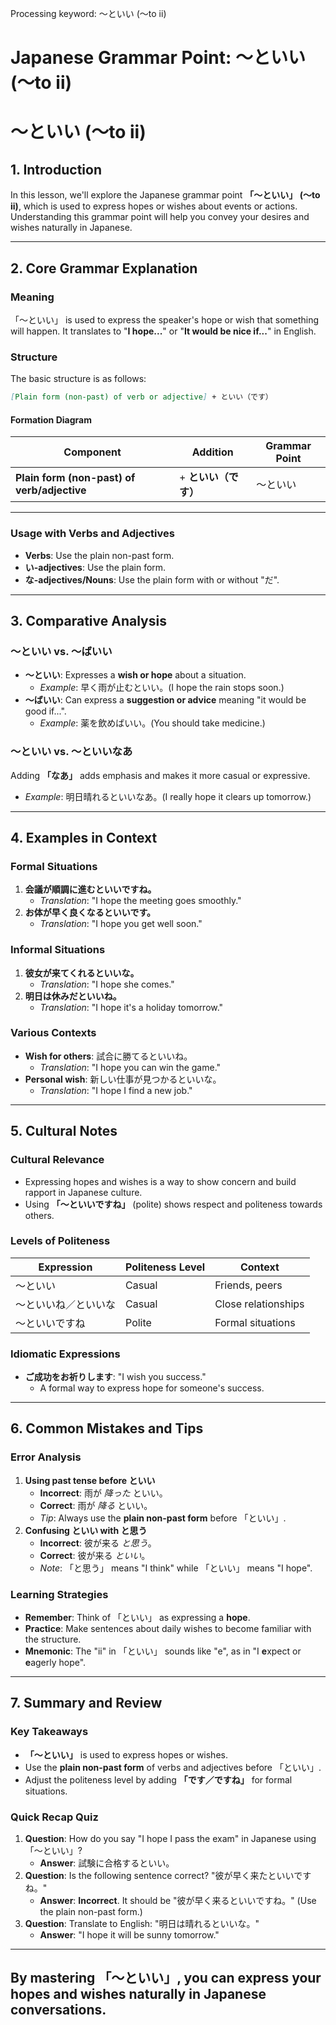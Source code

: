 Processing keyword: ～といい (〜to ii)
# Japanese Grammar Point: ～といい (〜to ii)
# ～といい (〜to ii)
## 1. Introduction
In this lesson, we'll explore the Japanese grammar point **「～といい」 (〜to ii)**, which is used to express hopes or wishes about events or actions. Understanding this grammar point will help you convey your desires and wishes naturally in Japanese.

---
## 2. Core Grammar Explanation
### Meaning
「～といい」 is used to express the speaker's hope or wish that something will happen. It translates to "**I hope...**" or "**It would be nice if...**" in English.
### Structure
The basic structure is as follows:
```markdown
[Plain form (non-past) of verb or adjective] + といい（です）
```
#### Formation Diagram
| Component                                | Addition       | Grammar Point |
|------------------------------------------|----------------|---------------|
| **Plain form (non-past) of verb/adjective** | + **といい（です）** | ～といい       |
---
### Usage with Verbs and Adjectives
- **Verbs**: Use the plain non-past form.
- **い-adjectives**: Use the plain form.
- **な-adjectives/Nouns**: Use the plain form with or without "だ".
---
## 3. Comparative Analysis
### ～といい vs. ～ばいい
- **～といい**: Expresses a **wish or hope** about a situation.
  - *Example*: 早く雨が止むといい。(I hope the rain stops soon.)
- **～ばいい**: Can express a **suggestion or advice** meaning "it would be good if...".
  - *Example*: 薬を飲めばいい。(You should take medicine.)
### ～といい vs. ～といいなあ
Adding **「なあ」** adds emphasis and makes it more casual or expressive.
- *Example*: 明日晴れるといいなあ。(I really hope it clears up tomorrow.)
---
## 4. Examples in Context
### Formal Situations
1. **会議が順調に進むといいですね。**
   - *Translation*: "I hope the meeting goes smoothly."
2. **お体が早く良くなるといいです。**
   - *Translation*: "I hope you get well soon."
### Informal Situations
1. **彼女が来てくれるといいな。**
   - *Translation*: "I hope she comes."
2. **明日は休みだといいね。**
   - *Translation*: "I hope it's a holiday tomorrow."
### Various Contexts
- **Wish for others**: 試合に勝てるといいね。
  - *Translation*: "I hope you can win the game."
- **Personal wish**: 新しい仕事が見つかるといいな。
  - *Translation*: "I hope I find a new job."
---
## 5. Cultural Notes
### Cultural Relevance
- Expressing hopes and wishes is a way to show concern and build rapport in Japanese culture.
- Using **「～といいですね」** (polite) shows respect and politeness towards others.
### Levels of Politeness
| Expression                | Politeness Level | Context            |
|---------------------------|------------------|--------------------|
| ～といい                   | Casual           | Friends, peers     |
| ～といいね／といいな       | Casual           | Close relationships|
| ～といいですね             | Polite           | Formal situations  |
### Idiomatic Expressions
- **ご成功をお祈りします**: "I wish you success."
  - A formal way to express hope for someone's success.
---
## 6. Common Mistakes and Tips
### Error Analysis
1. **Using past tense before といい**
   - **Incorrect**: 雨が *降った* といい。
   - **Correct**: 雨が *降る* といい。
   - *Tip*: Always use the **plain non-past form** before 「といい」.
2. **Confusing といい with と思う**
   - **Incorrect**: 彼が来る *と思う*。
   - **Correct**: 彼が来る *といい*。
   - *Note*: 「と思う」 means "I think" while 「といい」 means "I hope".
### Learning Strategies
- **Remember**: Think of 「といい」 as expressing a **hope**.
- **Practice**: Make sentences about daily wishes to become familiar with the structure.
- **Mnemonic**: The "ii" in 「といい」 sounds like "e", as in "I **e**xpect or **e**agerly hope".
---
## 7. Summary and Review
### Key Takeaways
- **「～といい」** is used to express hopes or wishes.
- Use the **plain non-past form** of verbs and adjectives before 「といい」.
- Adjust the politeness level by adding **「です／ですね」** for formal situations.
### Quick Recap Quiz
1. **Question**: How do you say "I hope I pass the exam" in Japanese using 「～といい」?
   - **Answer**: 試験に合格するといい。
2. **Question**: Is the following sentence correct? "彼が早く来たといいですね。"
   - **Answer**: **Incorrect**. It should be "彼が早く来るといいですね。" (Use the plain non-past form.)
3. **Question**: Translate to English: "明日は晴れるといいな。"
   - **Answer**: "I hope it will be sunny tomorrow."
---
By mastering 「～といい」, you can express your hopes and wishes naturally in Japanese conversations.
---
